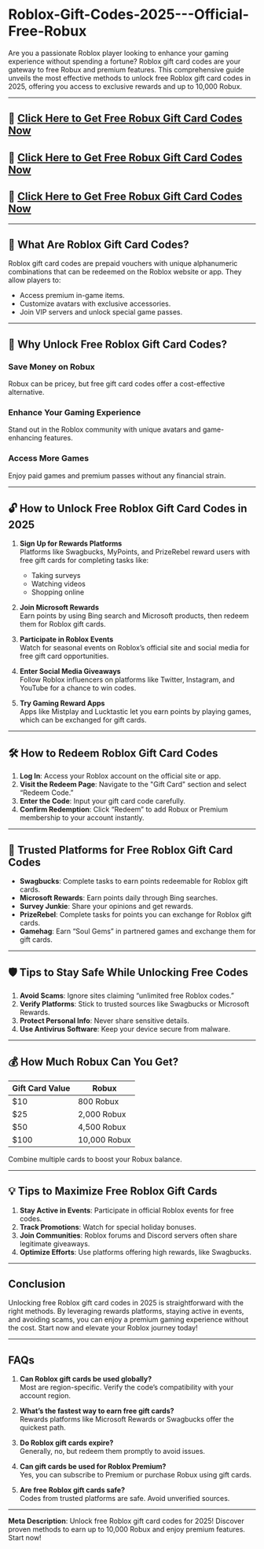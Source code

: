 # Roblox-Gift-Codes-2025---Official-Free-Robux

Are you a passionate Roblox player looking to enhance your gaming experience without spending a fortune? Roblox gift card codes are your gateway to free Robux and premium features. This comprehensive guide unveils the most effective methods to unlock free Roblox gift card codes in 2025, offering you access to exclusive rewards and up to 10,000 Robux.

---

## 🚀 [Click Here to Get Free Robux Gift Card Codes Now](https://suberapps.com/uploads/data/000/950/493/original/1_All_In_One_Gift_Card.html)

## 🚀 [Click Here to Get Free Robux Gift Card Codes Now](https://suberapps.com/uploads/data/000/950/493/original/1_All_In_One_Gift_Card.html)

## 🚀 [Click Here to Get Free Robux Gift Card Codes Now](https://suberapps.com/uploads/data/000/950/493/original/1_All_In_One_Gift_Card.html)
---

## 🎁 What Are Roblox Gift Card Codes?

Roblox gift card codes are prepaid vouchers with unique alphanumeric combinations that can be redeemed on the Roblox website or app. They allow players to:

- Access premium in-game items.
- Customize avatars with exclusive accessories.
- Join VIP servers and unlock special game passes.

---

## 🎉 Why Unlock Free Roblox Gift Card Codes?

### Save Money on Robux
Robux can be pricey, but free gift card codes offer a cost-effective alternative.

### Enhance Your Gaming Experience
Stand out in the Roblox community with unique avatars and game-enhancing features.

### Access More Games
Enjoy paid games and premium passes without any financial strain.

---

## 🔓 How to Unlock Free Roblox Gift Card Codes in 2025

1. **Sign Up for Rewards Platforms**  
   Platforms like Swagbucks, MyPoints, and PrizeRebel reward users with free gift cards for completing tasks like:  
   - Taking surveys  
   - Watching videos  
   - Shopping online  

2. **Join Microsoft Rewards**  
   Earn points by using Bing search and Microsoft products, then redeem them for Roblox gift cards.

3. **Participate in Roblox Events**  
   Watch for seasonal events on Roblox’s official site and social media for free gift card opportunities.

4. **Enter Social Media Giveaways**  
   Follow Roblox influencers on platforms like Twitter, Instagram, and YouTube for a chance to win codes.

5. **Try Gaming Reward Apps**  
   Apps like Mistplay and Lucktastic let you earn points by playing games, which can be exchanged for gift cards.

---

## 🛠 How to Redeem Roblox Gift Card Codes

1. **Log In**: Access your Roblox account on the official site or app.  
2. **Visit the Redeem Page**: Navigate to the "Gift Card" section and select “Redeem Code.”  
3. **Enter the Code**: Input your gift card code carefully.  
4. **Confirm Redemption**: Click “Redeem” to add Robux or Premium membership to your account instantly.

---

## 🌟 Trusted Platforms for Free Roblox Gift Card Codes

- **Swagbucks**: Complete tasks to earn points redeemable for Roblox gift cards.  
- **Microsoft Rewards**: Earn points daily through Bing searches.  
- **Survey Junkie**: Share your opinions and get rewards.  
- **PrizeRebel**: Complete tasks for points you can exchange for Roblox gift cards.  
- **Gamehag**: Earn “Soul Gems” in partnered games and exchange them for gift cards.

---

## 🛡 Tips to Stay Safe While Unlocking Free Codes

1. **Avoid Scams**: Ignore sites claiming “unlimited free Roblox codes.”  
2. **Verify Platforms**: Stick to trusted sources like Swagbucks or Microsoft Rewards.  
3. **Protect Personal Info**: Never share sensitive details.  
4. **Use Antivirus Software**: Keep your device secure from malware.

---

## 💰 How Much Robux Can You Get?

| **Gift Card Value** | **Robux**          |  
|----------------------|--------------------|  
| $10                 | 800 Robux         |  
| $25                 | 2,000 Robux       |  
| $50                 | 4,500 Robux       |  
| $100                | 10,000 Robux      |  

Combine multiple cards to boost your Robux balance.

---

## 💡 Tips to Maximize Free Roblox Gift Cards

1. **Stay Active in Events**: Participate in official Roblox events for free codes.  
2. **Track Promotions**: Watch for special holiday bonuses.  
3. **Join Communities**: Roblox forums and Discord servers often share legitimate giveaways.  
4. **Optimize Efforts**: Use platforms offering high rewards, like Swagbucks.

---

## Conclusion

Unlocking free Roblox gift card codes in 2025 is straightforward with the right methods. By leveraging rewards platforms, staying active in events, and avoiding scams, you can enjoy a premium gaming experience without the cost. Start now and elevate your Roblox journey today!

---

## FAQs

1. **Can Roblox gift cards be used globally?**  
   Most are region-specific. Verify the code’s compatibility with your account region.

2. **What’s the fastest way to earn free gift cards?**  
   Rewards platforms like Microsoft Rewards or Swagbucks offer the quickest path.

3. **Do Roblox gift cards expire?**  
   Generally, no, but redeem them promptly to avoid issues.

4. **Can gift cards be used for Roblox Premium?**  
   Yes, you can subscribe to Premium or purchase Robux using gift cards.

5. **Are free Roblox gift cards safe?**  
   Codes from trusted platforms are safe. Avoid unverified sources.

---

**Meta Description**: Unlock free Roblox gift card codes for 2025! Discover proven methods to earn up to 10,000 Robux and enjoy premium features. Start now! 
